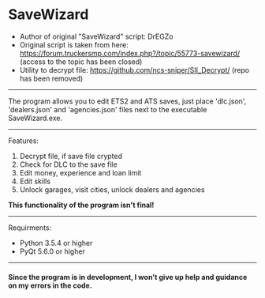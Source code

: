 # SaveWizard

* Author of original "SaveWizard" script: DrEGZo
* Original script is taken from here: <https://forum.truckersmp.com/index.php?/topic/55773-savewizard/> (access to the topic has been closed)
* Utility to decrypt file: <https://github.com/ncs-sniper/SII_Decrypt/> (repo has been removed)

***

The program allows you to edit ETS2 and ATS saves, just place 'dlc.json', 'dealers.json' and 'agencies.json' files next to the executable SaveWizard.exe.

***

Features:
1. Decrypt file, if save file crypted
2. Check for DLC to the save file
3. Edit money, experience and loan limit
4. Edit skills
5. Unlock garages, visit cities, unlock dealers and agencies

**This functionality of the program isn't final!**

***

Requirments:
* Python 3.5.4 or higher
* PyQt 5.6.0 or higher

***

#### Since the program is in development, I won't give up help and guidance on my errors in the code.
